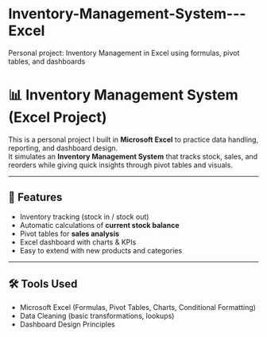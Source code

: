 # Inventory-Management-System---Excel
Personal project: Inventory Management in Excel using formulas, pivot tables, and dashboards

# 📊 Inventory Management System (Excel Project)

This is a personal project I built in **Microsoft Excel** to practice data handling, reporting, and dashboard design.  
It simulates an **Inventory Management System** that tracks stock, sales, and reorders while giving quick insights through pivot tables and visuals.

---

## 🚀 Features
- Inventory tracking (stock in / stock out)
- Automatic calculations of **current stock balance**
- Pivot tables for **sales analysis**
- Excel dashboard with charts & KPIs
- Easy to extend with new products and categories

---

## 🛠️ Tools Used
- Microsoft Excel (Formulas, Pivot Tables, Charts, Conditional Formatting)
- Data Cleaning (basic transformations, lookups)
- Dashboard Design Principles
